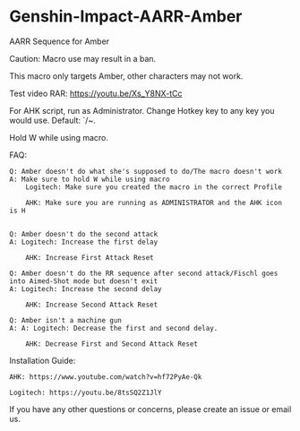 # Genshin-Impact-AARR-Amber
AARR Sequence for Amber

Caution: Macro use may result in a ban.

This macro only targets Amber, other characters may not work.

Test video RAR: https://youtu.be/Xs_Y8NX-tCc

For AHK script, run as Administrator. Change Hotkey key to any key you would use. Default: `/~. 

Hold W while using macro.

FAQ:
	
	Q: Amber doesn't do what she's supposed to do/The macro doesn't work
    A: Make sure to hold W while using macro
		Logitech: Make sure you created the macro in the correct Profile
        
        AHK: Make sure you are running as ADMINISTRATOR and the AHK icon is H
	

    Q: Amber doesn't do the second attack
    A: Logitech: Increase the first delay
        
        AHK: Increase First Attack Reset
		
    Q: Amber doesn't do the RR sequence after second attack/Fischl goes into Aimed-Shot mode but doesn't exit
    A: Logitech: Increase the second delay
        
        AHK: Increase Second Attack Reset
		
	Q: Amber isn't a machine gun
	A: A: Logitech: Decrease the first and second delay.
        
        AHK: Decrease First and Second Attack Reset
  
  Installation Guide:

    AHK: https://www.youtube.com/watch?v=hf72PyAe-Qk
  
    Logitech: https://youtu.be/8tsSQ2Z1JlY
  
If you have any other questions or concerns, please create an issue or email us.

